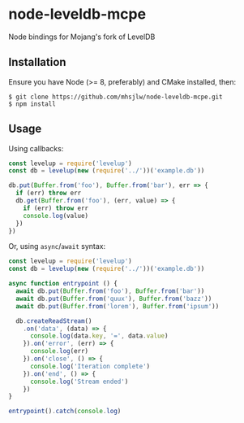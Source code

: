 node-leveldb-mcpe
=================

Node bindings for Mojang's fork of LevelDB

## Installation
Ensure you have Node (>= 8, preferably) and CMake installed, then:
```console
$ git clone https://github.com/mhsjlw/node-leveldb-mcpe.git
$ npm install
```

## Usage
Using callbacks:
```javascript
const levelup = require('levelup')
const db = levelup(new (require('../'))('example.db'))

db.put(Buffer.from('foo'), Buffer.from('bar'), err => {
  if (err) throw err
  db.get(Buffer.from('foo'), (err, value) => {
    if (err) throw err
    console.log(value)
  })
})
```

Or, using `async`/`await` syntax:
```javascript
const levelup = require('levelup')
const db = levelup(new (require('../'))('example.db'))

async function entrypoint () {
  await db.put(Buffer.from('foo'), Buffer.from('bar'))
  await db.put(Buffer.from('quux'), Buffer.from('bazz'))
  await db.put(Buffer.from('lorem'), Buffer.from('ipsum'))

  db.createReadStream()
    .on('data', (data) => {
      console.log(data.key, '=', data.value)
    }).on('error', (err) => {
      console.log(err)
    }).on('close', () => {
      console.log('Iteration complete')
    }).on('end', () => {
      console.log('Stream ended')
    })
}

entrypoint().catch(console.log)
```

